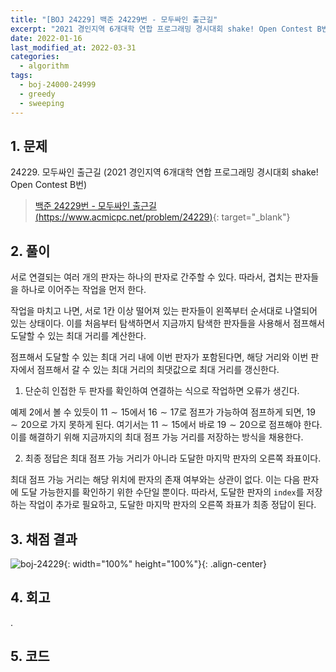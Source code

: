 ```yaml
---
title: "[BOJ 24229] 백준 24229번 - 모두싸인 출근길"
excerpt: "2021 경인지역 6개대학 연합 프로그래밍 경시대회 shake! Open Contest B번 - 백준 24229번 모두싸인 출근길 풀이"
date: 2022-01-16
last_modified_at: 2022-03-31
categories:
  - algorithm
tags:
  - boj-24000-24999
  - greedy
  - sweeping
---
```


## 1. 문제
$24229$. 모두싸인 출근길 (2021 경인지역 6개대학 연합 프로그래밍 경시대회 shake! Open Contest B번)

> [백준 24229번 - 모두싸인 출근길 (https://www.acmicpc.net/problem/24229)](https://www.acmicpc.net/problem/24229){: target="_blank"}

## 2. 풀이

서로 연결되는 여러 개의 판자는 하나의 판자로 간주할 수 있다. 따라서, 겹치는 판자들을 하나로 이어주는 작업을 먼저 한다. 

작업을 마치고 나면, 서로 $1$칸 이상 떨어져 있는 판자들이 왼쪽부터 순서대로 나열되어 있는 상태이다. 이를 처음부터 탐색하면서 지금까지 탐색한 판자들을 사용해서 점프해서 도달할 수 있는 최대 거리를 계산한다. 

점프해서 도달할 수 있는 최대 거리 내에 이번 판자가 포함된다면, 해당 거리와 이번 판자에서 점프해서 갈 수 있는 최대 거리의 최댓값으로 최대 거리를 갱신한다.

1.	단순히 인접한 두 판자를 확인하여 연결하는 식으로 작업하면 오류가 생긴다.

예제 $2$에서 볼 수 있듯이 $11\sim 15$에서 $16\sim 17$로 점프가 가능하여 점프하게 되면, $19\sim 20$으로 가지 못하게 된다. 여기서는 $11\sim 15$에서 바로 $19\sim 20$으로 점프해야 한다. 이를 해결하기 위해 지금까지의 최대 점프 가능 거리를 저장하는 방식을 채용한다.

2.	최종 정답은 최대 점프 가능 거리가 아니라 도달한 마지막 판자의 오른쪽 좌표이다.

최대 점프 가능 거리는 해당 위치에 판자의 존재 여부와는 상관이 없다. 이는 다음 판자에 도달 가능한지를 확인하기 위한 수단일 뿐이다. 따라서, 도달한 판자의 `index`를 저장하는 작업이 추가로 필요하고, 도달한 마지막 판자의 오른쪽 좌표가 최종 정답이 된다.

## 3. 채점 결과

![boj-24229](https://user-images.githubusercontent.com/30232837/161067389-41446e77-6c95-4529-94b3-5a09d443656f.png "boj-24229"){: width="100%" height="100%"}{: .align-center}

## 4. 회고

.

## 5. 코드

<script src="https://gist.github.com/BurningFalls/bbedb03310f258f29a46acd6468cb3f5.js"></script>